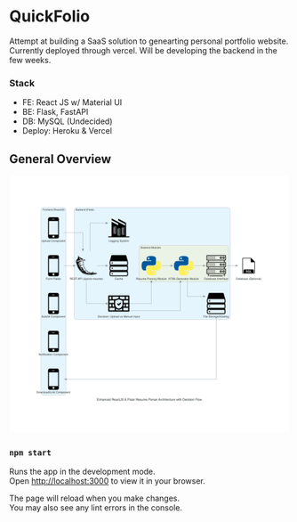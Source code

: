 # QuickFolio

Attempt at building a SaaS solution to genearting personal portfolio website. Currently deployed through vercel. Will be developing the backend in the few weeks.

### Stack
- FE: React JS w/ Material UI
- BE: Flask, FastAPI
- DB: MySQL (Undecided)
- Deploy: Heroku & Vercel

## General Overview

![Architecture](architecture.png)

### `npm start`

Runs the app in the development mode.\
Open [http://localhost:3000](http://localhost:3000) to view it in your browser.

The page will reload when you make changes.\
You may also see any lint errors in the console.

